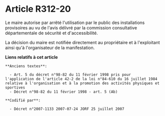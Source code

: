# Article R312-20

Le maire autorise par arrêté l'utilisation par le public des installations provisoires au vu de l'avis délivré par la
commission consultative départementale de sécurité et d'accessibilité.

La décision du maire est notifiée directement au propriétaire et à l'exploitant ainsi qu'à l'organisateur de la
manifestation.

**Liens relatifs à cet article**

	**Anciens textes**:

	  - Art. 5 du décret n°98-82 du 11 février 1998 pris pour l'application de l'article 42-2 de la loi n°84-610 du 16 juillet 1984 relative à l'organisation et à la promotion des activités physiques et sportives
	  - Décret n°98-82 du 11 février 1998 - art. 5 (Ab)

	**Codifié par**:

	  - Décret n°2007-1133 2007-07-24 JORF 25 juillet 2007
